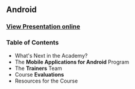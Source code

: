 ## Android
### [View Presentation online](http://rawgit.com/TelerikAcademy/Mobile-Applications-for-Android/master/00.%20Course-Introduction/slides/index.html)
### Table of Contents
- What's Next in the Academy?
- The **Mobile Applications for Android** Program
- The **Trainers** Team
- Course **Evaluations**
- Resources for the Course